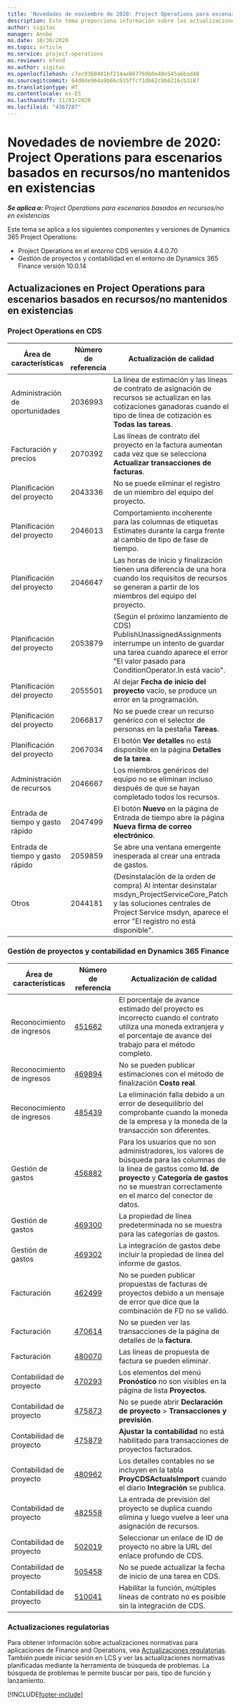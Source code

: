 ```yaml
---
title: 'Novedades de noviembre de 2020: Project Operations para escenarios basados en recursos/no mantenidos en existencias'
description: Este tema proporciona información sobre las actualizaciones de calidad disponibles en la versión de noviembre de 2020 de Project Operations para escenarios basados en recursos / no almacenados.
author: sigitac
manager: Annbe
ms.date: 10/30/2020
ms.topic: article
ms.service: project-operations
ms.reviewer: kfend
ms.author: sigitac
ms.openlocfilehash: c7ec9360401bf214ae867769b0e48e545a6bad48
ms.sourcegitcommit: 64d0de964a9b66c015ffcf1db62cbb6216cb3187
ms.translationtype: HT
ms.contentlocale: es-ES
ms.lasthandoff: 11/03/2020
ms.locfileid: "4367287"
---
```

# <a name="whats-new-november-2020---project-operations-for-resourcenon-stocked-based-scenarios"></a>Novedades de noviembre de 2020: Project Operations para escenarios basados en recursos/no mantenidos en existencias

_**Se aplica a:** Project Operations para escenarios basados en recursos/no en existencias_

Este tema se aplica a los siguientes componentes y versiones de Dynamics 365 Project Operations:

- Project Operations en el entorno CDS versión 4.4.0.70
- Gestión de proyectos y contabilidad en el entorno de Dynamics 365 Finance versión 10.0.14

## <a name="updates-to-project-operations-for-resource-non-stocked-based-scenarios"></a>Actualizaciones en Project Operations para escenarios basados en recursos/no mantenidos en existencias

### <a name="project-operations-on-cds"></a>Project Operations en CDS

| Área de características                 | Número de referencia | Actualización de calidad                                                                                                                                                                    |
|------------------------------|------------------|-----------------------------------------------------------------------------------------------------------------------------------------------------------------------------------|
|   Administración de oportunidades       | 2036993          | La línea de estimación y las líneas de contrato de asignación de recursos se actualizan en las cotizaciones ganadoras cuando el tipo de línea de cotización es **Todas las tareas**.                                                 |
| Facturación y precios          | 2070392          | Las líneas de contrato del proyecto en la factura aumentan cada vez que se selecciona **Actualizar transacciones de facturas**.                                                                         |
| Planificación del proyecto             | 2043336          | No se puede eliminar el registro de un miembro del equipo del proyecto.                                                                                                                                  |
| Planificación del proyecto             | 2046013          | Comportamiento incoherente para las columnas de etiquetas Estimates durante la carga frente al cambio de tipo de fase de tiempo.                                                                                   |
| Planificación del proyecto             | 2046647          | Las horas de inicio y finalización tienen una diferencia de una hora cuando los requisitos de recursos se generan a partir de los miembros del equipo del proyecto.                                                                      |
| Planificación del proyecto             | 2053879          | (Según el próximo lanzamiento de CDS) PublishUnassignedAssignments interrumpe un intento de guardar una tarea cuando aparece el error "El valor pasado para ConditionOperator.In está vacío".                       |
| Planificación del proyecto             | 2055501          | Al dejar **Fecha de inicio del proyecto** vacío, se produce un error en la programación.                                                                                                      |
| Planificación del proyecto             | 2066817          | No se puede crear un recurso genérico con el selector de personas en la pestaña **Tareas**.                                                                                                   |
| Planificación del proyecto             | 2067034          | El botón **Ver detalles** no está disponible en la página **Detalles de la tarea**.                                                                                                       |
| Administración de recursos          | 2046667          | Los miembros genéricos del equipo no se eliminan incluso después de que se hayan completado todos los recursos.                                                                                                    |
| Entrada de tiempo y gasto rápido | 2047499          | El botón **Nuevo** en la página de Entrada de tiempo abre la página **Nueva firma de correo electrónico**.                                                                                               |
| Entrada de tiempo y gasto rápido | 2059859          | Se abre una ventana emergente inesperada al crear una entrada de gastos.                                                                                                                         |
| Otros                        | 2044181          | (Desinstalación de la orden de compra) Al intentar desinstalar msdyn_ProjectServiceCore_Patch y las soluciones centrales de Project Service msdyn, aparece el error "El registro no está disponible".  |

### <a name="project-management-and-accounting-in-dynamics-365-finance"></a>Gestión de proyectos y contabilidad en Dynamics 365 Finance

| Área de características        | Número de referencia | Actualización de calidad                                                                                                                                                            |
|---------------------|------------------|---------------------------------------------------------------------------------------------------------------------------------------------------------------------------|
| Reconocimiento de ingresos | [451662](https://fix.lcs.dynamics.com/Issue/Details/?bugId=451662)           | El porcentaje de avance estimado del proyecto es incorrecto cuando el contrato utiliza una moneda extranjera y el porcentaje de avance del trabajo para el método completo.                     |
| Reconocimiento de ingresos | [469894](https://fix.lcs.dynamics.com/Issue/Details/?bugId=469894)           | No se pueden publicar estimaciones con el método de finalización **Costo real**.                                                                                                    |
| Reconocimiento de ingresos | [485439](https://fix.lcs.dynamics.com/Issue/Details/?bugId=485439)           | La eliminación falla debido a un error de desequilibrio del comprobante cuando la moneda de la empresa y la moneda de la transacción son diferentes.                                              |
| Gestión de gastos  | [456882](https://fix.lcs.dynamics.com/Issue/Details/?bugId=456822)           | Para los usuarios que no son administradores, los valores de búsqueda para las columnas de la línea de gastos como **Id. de proyecto** y **Categoría de gastos** no se muestran correctamente en el marco del conector de datos. |
| Gestión de gastos  | [469300](https://fix.lcs.dynamics.com/Issue/Details/?bugId=469300)           | La propiedad de línea predeterminada no se muestra para las categorías de gastos.                                                                                                         |
| Gestión de gastos  | [469302](https://fix.lcs.dynamics.com/Issue/Details/?bugId=469302)           | La integración de gastos debe incluir la propiedad de línea del informe de gastos.                                                                                             |
| Facturación           | [462499](https://fix.lcs.dynamics.com/Issue/Details/?bugId=462499)           | No se pueden publicar propuestas de facturas de proyectos debido a un mensaje de error que dice que la combinación de FD no se validó.                                                    |
| Facturación           | [470614](https://fix.lcs.dynamics.com/Issue/Details/?bugId=470614)           | No se pueden ver las transacciones de la página de detalles de la **factura**.                                                                                                              |
| Facturación           | [480070](https://fix.lcs.dynamics.com/Issue/Details/?bugId=480070)           | Las líneas de propuesta de factura se pueden eliminar.                                                                                                                                  |
| Contabilidad de proyecto  | [470293](https://fix.lcs.dynamics.com/Issue/Details/?bugId=470293)           | Los elementos del menú **Pronóstico** no son visibles en la página de lista **Proyectos**.                                                                                                   |
| Contabilidad de proyecto  | [475873](https://fix.lcs.dynamics.com/Issue/Details/?bugId=475873)           | No se puede abrir **Declaración de proyecto**   > **Transacciones y previsión**.                                                                                                       |
| Contabilidad de proyecto  | [475879](https://fix.lcs.dynamics.com/Issue/Details/?bugId=475879)           | **Ajustar la contabilidad** no está habilitado para transacciones de proyectos facturados.                                                                                                  |
| Contabilidad de proyecto  | [480962](https://fix.lcs.dynamics.com/Issue/Details/?bugId=480962)           | Los detalles contables no se incluyen en la tabla **ProyCDSActualsImport** cuando el diario **Integración** se publica.                                                  |
| Contabilidad de proyecto  | [482558](https://fix.lcs.dynamics.com/Issue/Details/?bugId=482558)           | La entrada de previsión del proyecto se duplica cuando elimina y luego vuelve a leer una asignación de recursos.                                                                            |
| Contabilidad de proyecto  | [502019](https://fix.lcs.dynamics.com/Issue/Details/?bugId=502019)           | Seleccionar un enlace de ID de proyecto no abre la URL del enlace profundo de CDS.                                                                                                         |
| Contabilidad de proyecto  | [505458](https://fix.lcs.dynamics.com/Issue/Details/?bugId=505458)           | No se puede actualizar la fecha de inicio de una tarea en CDS.                                                                                                                           |
| Contabilidad de proyecto  | [510041](https://fix.lcs.dynamics.com/Issue/Details/?bugId=510041)           | Habilitar la función, múltiples líneas de contrato no es posible sin la integración de CDS.                                                                                   |

### <a name="regulatory-updates"></a>Actualizaciones regulatorias
Para obtener información sobre actualizaciones normativas para aplicaciones de Finance and Operations, vea [Actualizaciones regulatorias](https://docs.microsoft.com/dynamics365/finance/localizations/regulatory-updates). También puede iniciar sesión en LCS y ver las actualizaciones normativas planificadas mediante la herramienta de búsqueda de problemas. La búsqueda de problemas le permite buscar por país, tipo de función y lanzamiento.


[!INCLUDE[footer-include](../includes/footer-banner.md)]